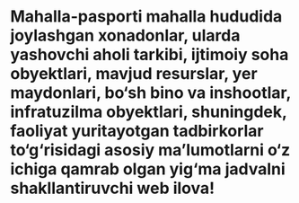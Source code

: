 # Mahalla-pasporti mahalla hududida joylashgan xonadonlar, ularda yashovchi aholi tarkibi, ijtimoiy soha obyektlari, mavjud resurslar, yer maydonlari, bo‘sh bino va inshootlar, infratuzilma obyektlari, shuningdek, faoliyat yuritayotgan tadbirkorlar to‘g‘risidagi asosiy ma’lumotlarni o‘z ichiga qamrab olgan yig‘ma jadvalni shakllantiruvchi web ilova! 
